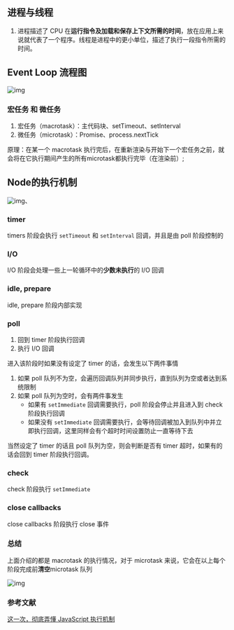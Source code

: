 ## 进程与线程

1. 进程描述了 CPU 在**运行指令及加载和保存上下文所需的时间**，放在应用上来说就代表了一个程序。线程是进程中的更小单位，描述了执行一段指令所需的时间。

## Event Loop 流程图

![img](https://user-gold-cdn.xitu.io/2018/11/23/16740fa4cd9c6937?imageView2/0/w/1280/h/960/format/webp/ignore-error/1)



### 宏任务 和 微任务

1. 宏任务（macrotask）：主代码块、setTimeout、setInterval
2. 微任务（microtask）：Promise、process.nextTick

原理：在某一个 macrotask 执行完后，在重新渲染与开始下一个宏任务之前，就会将在它执行期间产生的所有microtask都执行完毕（在渲染前）;



## Node的执行机制

![img](https://user-gold-cdn.xitu.io/2018/11/13/1670c3fe3f9a5e2b?imageView2/0/w/1280/h/960/format/webp/ignore-error/1)、

### timer

timers 阶段会执行 `setTimeout` 和 `setInterval` 回调，并且是由 poll 阶段控制的

### I/O

I/O 阶段会处理一些上一轮循环中的**少数未执行**的 I/O 回调

### idle, prepare

idle, prepare 阶段内部实现

### poll

1. 回到 timer 阶段执行回调
2. 执行 I/O 回调

进入该阶段时如果没有设定了 timer 的话，会发生以下两件事情

1. 如果 poll 队列不为空，会遍历回调队列并同步执行，直到队列为空或者达到系统限制
2. 如果 poll 队列为空时，会有两件事发生
   * 如果有 `setImmediate` 回调需要执行，poll 阶段会停止并且进入到 check 阶段执行回调
   * 如果没有 `setImmediate` 回调需要执行，会等待回调被加入到队列中并立即执行回调，这里同样会有个超时时间设置防止一直等待下去

当然设定了 timer 的话且 poll 队列为空，则会判断是否有 timer 超时，如果有的话会回到 timer 阶段执行回调。

### check

check 阶段执行 `setImmediate`

### close callbacks

close callbacks 阶段执行 close 事件

### 总结

上面介绍的都是 macrotask 的执行情况，对于 microtask 来说，它会在以上每个阶段完成前**清空**microtask 队列

![img](https://user-gold-cdn.xitu.io/2018/11/14/16710fb80dd42d27?imageView2/0/w/1280/h/960/format/webp/ignore-error/1)

### 参考文献

[这一次，彻底弄懂 JavaScript 执行机制](https://juejin.im/post/59e85eebf265da430d571f89)

